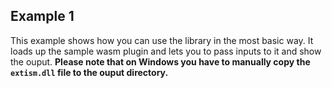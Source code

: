 ## Example 1

This example shows how you can use the library in the most basic way. 
It loads up the sample wasm plugin and lets you to pass inputs to it and show the ouput. 
**Please note that on Windows you have to manually copy the `extism.dll` file to the ouput directory.**